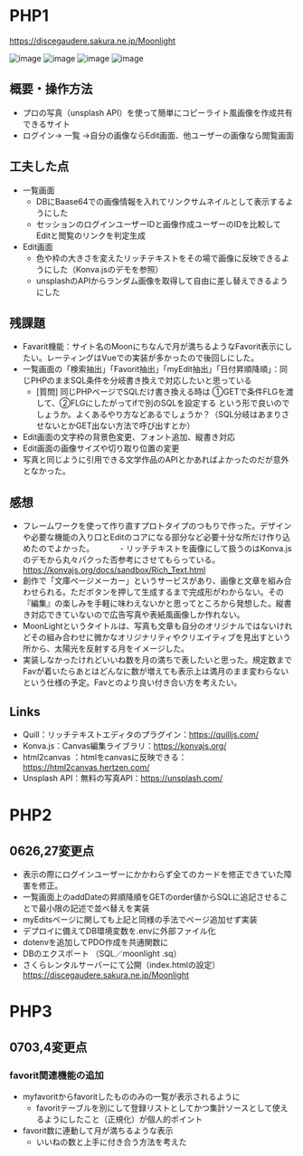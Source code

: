 # PHP1

https://discegaudere.sakura.ne.jp/Moonlight

![image](https://user-images.githubusercontent.com/38471145/121733006-e328c980-cb2d-11eb-98b8-b18ae6aa769f.png)
![image](https://user-images.githubusercontent.com/38471145/121733058-f5a30300-cb2d-11eb-875a-44af424c3e6a.png)
![image](https://user-images.githubusercontent.com/38471145/121733143-13706800-cb2e-11eb-928c-2f9084a5fe39.png)
![image](https://user-images.githubusercontent.com/38471145/121733352-53374f80-cb2e-11eb-9cb7-12896b8b3dba.png)

## 概要・操作方法
 - プロの写真（unsplash API）を使って簡単にコピーライト風画像を作成共有できるサイト
 - ログイン→ 一覧 →自分の画像ならEdit画面、他ユーザーの画像なら閲覧画面
## 工夫した点
 - 一覧画面
     - DBにBaase64での画像情報を入れてリンクサムネイルとして表示するようにした 
     - セッションのログインユーザーIDと画像作成ユーザーのIDを比較してEditと閲覧のリンクを判定生成
 - Edit画面
     - 色や枠の大きさを変えたリッチテキストをその場で画像に反映できるようにした（Konva.jsのデモを参照）
     -  unsplashのAPIからランダム画像を取得して自由に差し替えできるようにした
## 残課題
 - Favarit機能：サイト名のMoonにちなんで月が満ちるようなFavorit表示にしたい。レーティングはVueでの実装が多かったので後回しにした。
 - 一覧画面の「検索抽出」「Favorit抽出」「myEdit抽出」「日付昇順降順」：同じPHPのままSQL条件を分岐書き換えで対応したいと思っている
     - [質問] 同じPHPページでSQLだけ書き換える時は ①GETで条件FLGを渡して、②FLGにしたがってifで別のSQLを設定する という形で良いのでしょうか。よくあるやり方などあるでしょうか？（SQL分岐はあまりさせないとかGET出ない方法で呼び出すとか）
 - Edit画面の文字枠の背景色変更、フォント追加、縦書き対応
 - Edit画面の画像サイズや切り取り位置の変更
 - 写真と同じように引用できる文学作品のAPIとかあればよかったのだが意外となかった。  
## 感想
 - フレームワークを使って作り直すプロトタイプのつもりで作った。デザインや必要な機能の入り口とEditのコアになる部分など必要十分な所だけ作り込めたのでよかった。
 　　　- リッチテキストを画像にして扱うのはKonva.jsのデモから丸々パクった否参考にさせてもらっている。https://konvajs.org/docs/sandbox/Rich_Text.html
 - 創作で「文庫ページメーカー」というサービスがあり、画像と文章を組み合わせられる。ただボタンを押して生成するまで完成形がわからない。その『編集』の楽しみを手軽に味わえないかと思ってところから発想した。縦書き対応できていないので広告写真や表紙風画像しか作れない。
 - MoonLightというタイトルは、写真も文章も自分のオリジナルではないけれどその組み合わせに微かなオリジナリティやクリエイティブを見出すという所から、太陽光を反射する月をイメージした。
 - 実装しなかったけれどいいね数を月の満ちで表したいと思った。規定数までFavが着いたらあとはどんなに数が増えても表示上は満月のまま変わらないという仕様の予定。Favとのより良い付き合い方を考えたい。  
## Links
- Quill：リッチテキストエディタのプラグイン：https://quilljs.com/
- Konva.js：Canvas編集ライブラリ：https://konvajs.org/ 
- html2canvas ：htmlをcanvasに反映できる：https://html2canvas.hertzen.com/
- Unsplash API：無料の写真API：https://unsplash.com/

# PHP2
## 0626,27変更点
 - 表示の際にログインユーザーにかかわらず全てのカードを修正できていた障害を修正。
 - 一覧画面上のaddDateの昇順降順をGETのorder値からSQLに追記させることで最小限の記述で並べ替えを実装
 - myEditsページに関しても上記と同様の手法でページ追加せず実装
 - デプロイに備えてDB環境変数を.envに外部ファイル化
 - dotenvを追加してPDO作成を共通関数に   
 - DBのエクスポート （SQL／moonlight .sq）
 - さくらレンタルサーバーにて公開（index.htmlの設定） https://discegaudere.sakura.ne.jp/Moonlight

# PHP3
## 0703,4変更点
### favorit関連機能の追加
- myfavoritからfavoritしたもののみの一覧が表示されるように
    - favoritテーブルを別にして登録リストとしてかつ集計ソースとして使えるようにしたこと（正規化）が個人的ポイント
- favorit数に連動して月が満ちるような表示
    - いいねの数と上手に付き合う方法を考えた
